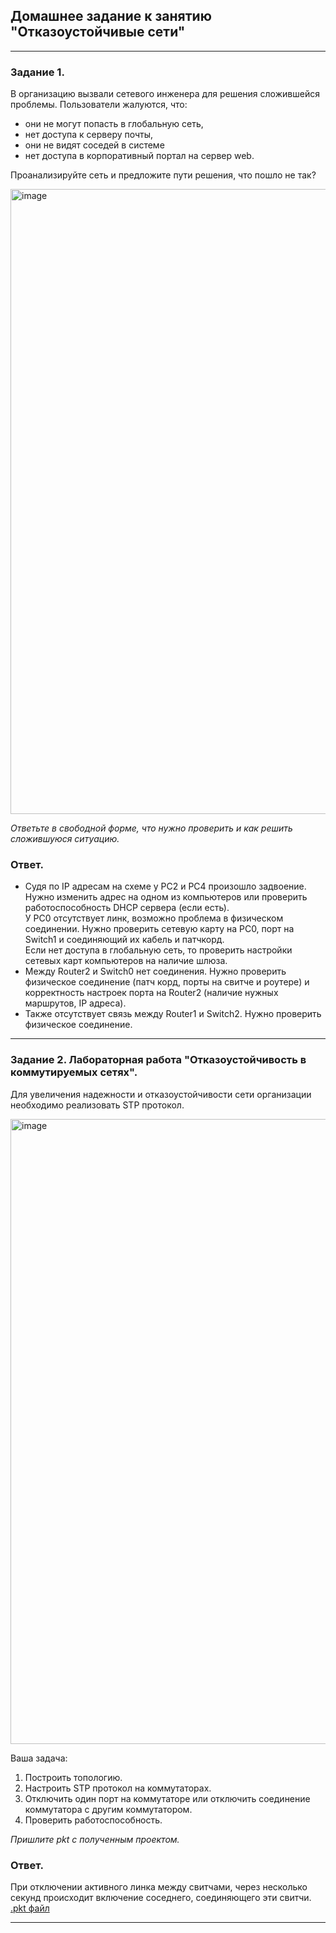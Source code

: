## Домашнее задание к занятию "Отказоустойчивые сети"  

---  

### Задание 1.

В организацию вызвали сетевого инженера для решения сложившейся проблемы. Пользователи жалуются, что:
- они не могут попасть в глобальную сеть, 
- нет доступа к серверу почты,
- они не видят соседей в системе
- нет доступа в корпоративный портал на сервер web.  

Проанализируйте сеть и предложите пути решения, что пошло не так? 

 <img width="1000" alt="image" src="https://user-images.githubusercontent.com/73060384/147534698-3e695732-f3b0-4333-b411-adfb6af83365.png">


*Ответьте в свободной форме, что нужно проверить и как решить сложившуюся ситуацию.*

### Ответ.  

- Судя по IP адресам на схеме у PC2 и PC4 произошло задвоение. Нужно изменить адрес на одном из компьютеров или проверить работоспособность DHCP сервера (если есть).  
    У PC0 отсутствует линк, возможно проблема в физическом соединении. Нужно проверить сетевую карту на PC0, порт на Switch1 и соединяющий их кабель и патчкорд.  
    Если нет доступа в глобальную сеть, то проверить настройки сетевых карт компьютеров на наличие шлюза.  
- Между Router2 и Switch0 нет соединения. Нужно проверить физическое соединение (патч корд, порты на свитче и роутере) и корректность настроек порта на Router2 (наличие нужных маршрутов, IP адреса).  
- Также отсутствует связь между Router1 и Switch2. Нужно проверить физическое соединение.  

---  

### Задание 2. Лабораторная работа "Отказоустойчивость в коммутируемых сетях".

Для увеличения надежности и отказоустойчивости сети организации необходимо реализовать STP протокол. 

<img width="1000" alt="image" src="https://user-images.githubusercontent.com/73060384/147534693-078b7723-94f2-4cb1-82f4-9fde151f0540.png">

Ваша задача:
1. Построить топологию. 
2. Настроить STP протокол на коммутаторах.
3. Отключить один порт на коммутаторе  или отключить соединение коммутатора с другим коммутатором.
4. Проверить работоспособность. 

*Пришлите pkt с полученным проектом.* 

### Ответ.  

При отключении активного линка между свитчами, через несколько секунд происходит включение соседнего, соединяющего эти свитчи.  
[.pkt файл](https://disk.yandex.ru/d/rR3PBWQ348L6Wg)  

---